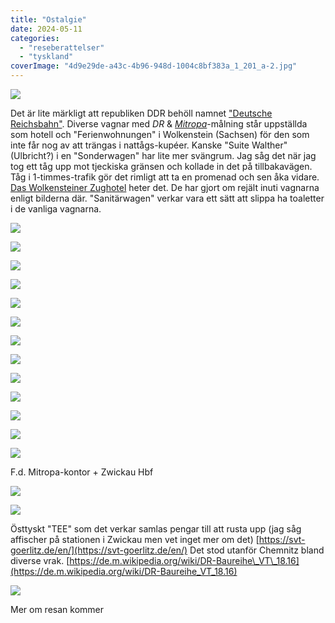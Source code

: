 ```yaml
---
title: "Ostalgie"
date: 2024-05-11
categories: 
  - "reseberattelser"
  - "tyskland"
coverImage: "4d9e29de-a43c-4b96-948d-1004c8bf383a_1_201_a-2.jpg"
---
```


![](images/ostalgie_6.jpg?w=620)

Det är lite märkligt att republiken DDR behöll namnet ["Deutsche Reichsbahn"](https://en.wikipedia.org/wiki/Deutsche_Reichsbahn). Diverse vagnar med _DR_ & _[Mitropa](https://en.wikipedia.org/wiki/Mitropa)_\-målning står uppställda som hotell och "Ferienwohnungen" i Wolkenstein (Sachsen) för den som inte får nog av att trängas i nattågs-kupéer. Kanske "Suite Walther" (Ulbricht?) i en "Sonderwagen" har lite mer svängrum. Jag såg det när jag tog ett tåg upp mot tjeckiska gränsen och kollade in det på tillbakavägen. Tåg i 1-timmes-trafik gör det rimligt att ta en promenad och sen åka vidare. [Das Wolkensteiner Zughotel](https://wolkensteiner-zughotel.de) heter det. De har gjort om rejält inuti vagnarna enligt bilderna där. "Sanitärwagen" verkar vara ett sätt att slippa ha toaletter i de vanliga vagnarna.

![](images/ostalgie_12.jpeg?w=1024)

![](images/ostalgie_4.jpeg?w=768)

![](images/1c13a026-84d8-40b1-93bb-dd363173eee8_1_201_a.jpg?w=1024)

![](images/ostalgie_8.jpeg?w=1024)

![](images/445dd308-f2de-44e2-9b2d-6b6699de57a4_1_201_a.jpg?w=768)

![](images/b26c4029-4e67-45f7-857c-661cce794a91_1_201_a.jpg?w=1024)

![](images/731a84c0-448a-4786-be98-8b6e04ded7bb_1_201_a.jpg?w=768)

![](images/ostalgie_3.jpg?w=1024)

![](images/ostalgie_13.jpg?w=768)

![](images/ostalgie_10.jpg?w=1024)

![](images/ostalgie_1.jpg?w=768)

![](images/ostalgie_5.jpg?w=1024)

![](images/ostalgie_15.jpg?w=1024)

F.d. Mitropa-kontor + Zwickau Hbf

![](images/ostalgie_2.jpeg?w=768)

![](images/ostalgie_9.jpeg?w=1024)

Östtyskt "TEE" som det verkar samlas pengar till att rusta upp (jag såg affischer på stationen i Zwickau men vet inget mer om det) [https://svt-goerlitz.de/en/](https://svt-goerlitz.de/en/) Det stod utanför Chemnitz bland diverse vrak. [https://de.m.wikipedia.org/wiki/DR-Baureihe\_VT\_18.16](https://de.m.wikipedia.org/wiki/DR-Baureihe_VT_18.16)

![](images/ostalgie_11.jpg?w=1024)

Mer om resan kommer
